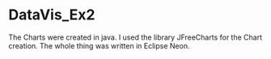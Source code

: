 # DataVis_Ex2

The Charts were created in java. I used the library JFreeCharts for the Chart creation.
The whole thing was written in Eclipse Neon.
